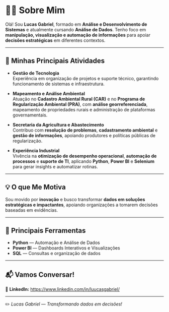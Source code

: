 # 👨‍💻 Sobre Mim

Olá! Sou **Lucas Gabriel**, formado em **Análise e Desenvolvimento de Sistemas** e atualmente cursando **Análise de Dados**. Tenho foco em **manipulação, visualização e automação de informações** para apoiar **decisões estratégicas** em diferentes contextos.

---

## 🚀 Minhas Principais Atividades

- **Gestão de Tecnologia**  
  Experiência em organização de projetos e suporte técnico, garantindo funcionamento de sistemas e infraestrutura.

- **Mapeamento e Análise Ambiental**  
  Atuação no **Cadastro Ambiental Rural (CAR)** e no **Programa de Regularização Ambiental (PRA)**, com **análise georreferenciada**, mapeamento de propriedades rurais e administração de plataformas governamentais.

- **Secretaria da Agricultura e Abastecimento**  
  Contribuo com **resolução de problemas**, **cadastramento ambiental** e **gestão de informações**, apoiando produtores e políticas públicas de regularização.

- **Experiência Industrial**  
  Vivência na **otimização de desempenho operacional**, **automação de processos** e **suporte de TI**, aplicando **Python**, **Power BI** e **Selenium** para gerar insights e automatizar rotinas.

---

## 💡 O que Me Motiva

Sou movido por **inovação** e busco transformar **dados em soluções estratégicas e impactantes**, apoiando organizações a tomarem decisões baseadas em evidências.

---

## 🔧 Principais Ferramentas

- **Python** — Automação e Análise de Dados
- **Power BI** — Dashboards Interativos e Visualizações
- **SQL** — Consultas e organização de dados

---

## 📬 Vamos Conversar!

🔗 **LinkedIn:** https://www.linkedin.com/in/luucasgabriel/

---

✏️ *Lucas Gabriel — Transformando dados em decisões!*
